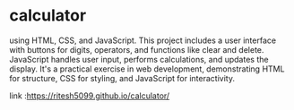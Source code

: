 # calculator
using HTML, CSS, and JavaScript. 
This project includes a user interface with buttons for digits, operators, and functions like clear and delete.
JavaScript handles user input, performs calculations, and updates the display.
It's a practical exercise in web development, demonstrating HTML for structure, CSS for styling, and JavaScript for interactivity.


link :https://ritesh5099.github.io/calculator/
